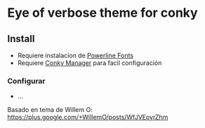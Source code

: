 # Eye of verbose theme for conky

## Install
 - Requiere instalacion de [Powerline Fonts](https://github.com/powerline/fonts)
 - Requiere [Conky Manager](http://www.teejeetech.in/p/conky-manager.html) para facil configuración

 ### Configurar
 - ...

Basado en tema de Willem O: https://plus.google.com/+WillemO/posts/WfJVEoyrZhm